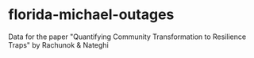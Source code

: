 # florida-michael-outages
Data for the paper "Quantifying Community Transformation to Resilience Traps" by Rachunok &amp; Nateghi
